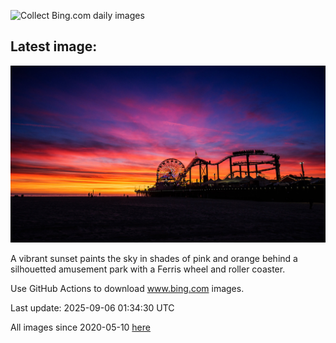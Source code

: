 ![Collect Bing.com daily images](https://github.com/counter2015/bing-daily-images/workflows/Collect%20Bing.com%20daily%20images/badge.svg)
## Latest image:
![](images/SunsetPier.jpg)

A vibrant sunset paints the sky in shades of pink and orange behind a silhouetted amusement park with a Ferris wheel and roller coaster.

Use GitHub Actions to download www.bing.com images.

Last update: 2025-09-06 01:34:30 UTC

All images since 2020-05-10 [here](https://github.com/counter2015/bing-daily-images/tree/master/images)
